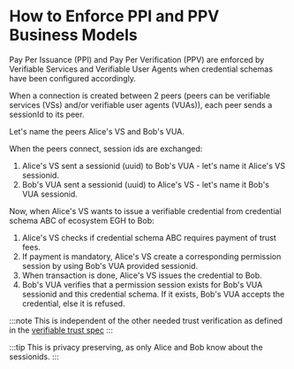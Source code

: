 # How to Enforce PPI and PPV Business Models

Pay Per Issuance (PPI) and Pay Per Verification (PPV) are enforced by Verifiable Services and Verifiable User Agents when credential schemas have been configured accordingly.

When a connection is created between 2 peers (peers can be verifiable services (VSs) and/or verifiable user agents (VUAs)), each peer sends a sessionId to its peer.

Let's name the peers Alice's VS and Bob's VUA.

When the peers connect, session ids are exchanged:

1. Alice's VS sent a sessionid (uuid) to Bob's VUA - let's name it Alice's VS sessionid.
2. Bob's VUA sent a sessionid (uuid) to Alice's VS - let's name it Bob's VUA sessionid.

Now, when Alice's VS wants to issue a verifiable credential from credential schema ABC of ecosystem EGH to Bob:

1. Alice's VS checks if credential schema ABC requires payment of trust fees.
2. If payment is mandatory, Alice's VS create a corresponding permission session by using Bob's VUA provided sessionid.
3. When transaction is done, Alice's VS issues the credential to Bob.
4. Bob's VUA verifies that a permission session exists for Bob's VUA sessionid and this credential schema. If it exists, Bob's VUA accepts the credential, else it is refused.

:::note
This is independent of the other needed trust verification as defined in the [verifiable trust spec](https://verana-labs.github.io/verifiable-trust-spec/)
:::

:::tip
This is privacy preserving, as only Alice and Bob know about the sessionids.
:::
